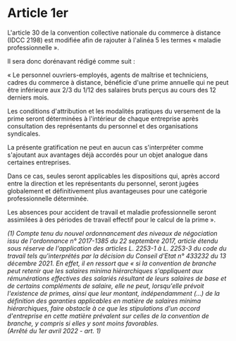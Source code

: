 # Article 1er

L'article 30 de la convention collective nationale du commerce à distance (IDCC 2198) est modifiée afin de rajouter à l'alinéa 5 les termes « maladie professionnelle ».

Il sera donc dorénavant rédigé comme suit :

« Le personnel ouvriers-employés, agents de maîtrise et techniciens, cadres du commerce à distance, bénéficie d'une prime annuelle qui ne peut être inférieure aux 2/3 du 1/12 des salaires bruts perçus au cours des 12 derniers mois.

Les conditions d'attribution et les modalités pratiques du versement de la prime seront déterminées à l'intérieur de chaque entreprise après consultation des représentants du personnel et des organisations syndicales.

La présente gratification ne peut en aucun cas s'interpréter comme s'ajoutant aux avantages déjà accordés pour un objet analogue dans certaines entreprises.

Dans ce cas, seules seront applicables les dispositions qui, après accord entre la direction et les représentants du personnel, seront jugées globalement et définitivement plus avantageuses pour une catégorie professionnelle déterminée.

Les absences pour accident de travail et maladie professionnelle seront assimilées à des périodes de travail effectif pour le calcul de la prime ».

 *(1) Compte tenu du nouvel ordonnancement des niveaux de négociation issu de l'ordonnance n° 2017-1385 du 22 septembre 2017, article étendu sous réserve de l'application des articles L. 2253-1 à L. 2253-3 du code du travail tels qu'interprétés par la décision du Conseil d'Etat n° 433232 du 13 décembre 2021. En effet, il en ressort que « si la convention de branche peut retenir que les salaires minima hiérarchiques s'appliquent aux rémunérations effectives des salariés résultant de leurs salaires de base et de certains compléments de salaire, elle ne peut, lorsqu'elle prévoit l'existence de primes, ainsi que leur montant, indépendamment (…) de la définition des garanties applicables en matière de salaires minima hiérarchiques, faire obstacle à ce que les stipulations d'un accord d'entreprise en cette matière prévalent sur celles de la convention de branche, y compris si elles y sont moins favorables.   
 (Arrêté du 1er avril 2022 - art. 1)*

